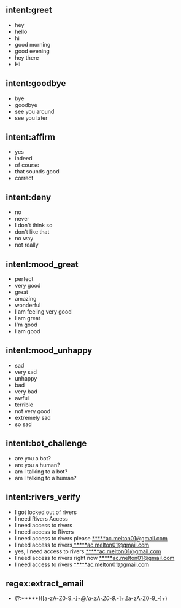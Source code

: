 ## intent:greet
- hey
- hello
- hi
- good morning
- good evening
- hey there
- Hi

## intent:goodbye
- bye
- goodbye
- see you around
- see you later

## intent:affirm
- yes
- indeed
- of course
- that sounds good
- correct

## intent:deny
- no
- never
- I don't think so
- don't like that
- no way
- not really

## intent:mood_great
- perfect
- very good
- great
- amazing
- wonderful
- I am feeling very good
- I am great
- I'm good
- I am good

## intent:mood_unhappy
- sad
- very sad
- unhappy
- bad
- very bad
- awful
- terrible
- not very good
- extremely sad
- so sad

## intent:bot_challenge
- are you a bot?
- are you a human?
- am I talking to a bot?
- am I talking to a human?

## intent:rivers_verify
- I got locked out of rivers
- I need Rivers Access
- I need access to rivers
- I need access to Rivers
- I need access to rivers please [*****ac.melton01@gmail.com](extract_email)
- I need access to rivers[ ](extract_email)[ ](extract_email)[ ](extract_email)[*****ac.melton01@gmail.com](extract_email)
- yes, I need access to rivers [*****ac.melton01@gmail.com](extract_email)
- I need access to rivers right now [*****ac.melton01@gmail.com](extract_email)
- I need access to rivers [*****ac.melton01@gmail.com](extract_email)

## regex:extract_email
- (?:\*\*\*\*\*)([a-zA-Z0-9._-]+@[a-zA-Z0-9._-]+\.[a-zA-Z0-9_-]+)
